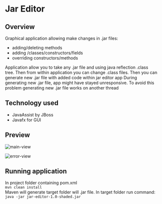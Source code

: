 # Jar Editor

## Overview 
Graphical application allowing make changes in .jar files: 
- adding/deleting methods
- adding /classes/constructors/fields
- overriding constructors/methods

Application allow you to take any .jar file and using java reflection .class tree.
Then from within application you can change .class files. Then you can generate new .jar file with added code within jar editor app
During generating new .jar file, app might have stayed unresponsive. To avoid this problem generating new .jar file works on another thread


## Technology used 
- JavaAssist by JBoss 
- Javafx for GUI
## Preview

![main-view](https://drive.google.com/uc?export=view&id=1bJje9_Db0qj_66Iu8h3WMx_zlRL_EnFe)

![error-view](https://drive.google.com/uc?export=view&id=1nwQHUaTItJTf3yqprk_o7zdr651nawPo)

## Running application

In project folder containing pom.xml<br>
`mvn clean install`<br>
Maven will generate target folder will .jar file. In target folder run command:<br>
`java -jar jar-editor-1.0-shaded.jar`

